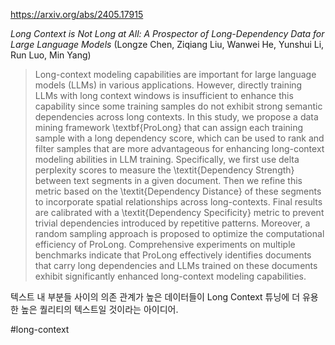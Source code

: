 https://arxiv.org/abs/2405.17915

*Long Context is Not Long at All: A Prospector of Long-Dependency Data for Large Language Models* (Longze Chen, Ziqiang Liu, Wanwei He, Yunshui Li, Run Luo, Min Yang)

> Long-context modeling capabilities are important for large language models (LLMs) in various applications. However, directly training LLMs with long context windows is insufficient to enhance this capability since some training samples do not exhibit strong semantic dependencies across long contexts. In this study, we propose a data mining framework \textbf{ProLong} that can assign each training sample with a long dependency score, which can be used to rank and filter samples that are more advantageous for enhancing long-context modeling abilities in LLM training. Specifically, we first use delta perplexity scores to measure the \textit{Dependency Strength} between text segments in a given document. Then we refine this metric based on the \textit{Dependency Distance} of these segments to incorporate spatial relationships across long-contexts. Final results are calibrated with a \textit{Dependency Specificity} metric to prevent trivial dependencies introduced by repetitive patterns. Moreover, a random sampling approach is proposed to optimize the computational efficiency of ProLong. Comprehensive experiments on multiple benchmarks indicate that ProLong effectively identifies documents that carry long dependencies and LLMs trained on these documents exhibit significantly enhanced long-context modeling capabilities.

텍스트 내 부분들 사이의 의존 관계가 높은 데이터들이 Long Context 튜닝에 더 유용한 높은 퀄리티의 텍스트일 것이라는 아이디어.

#long-context 